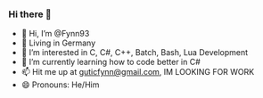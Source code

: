 ### Hi there 👋

<!--
**Fynn93/Fynn93** is a ✨ _special_ ✨ repository because its `README.md` (this file) appears on your GitHub profile.

Here are some ideas to get you started:

- 🔭 I’m currently working on ...
- 🌱 I’m currently learning ...
- 👯 I’m looking to collaborate on ...
- 🤔 I’m looking for help with ...
- 💬 Ask me about ...
- 📫 How to reach me: ...
- 😄 Pronouns: ...
- ⚡ Fun fact: ...
-->
- 👋 Hi, I’m @Fynn93
- 📍 Living in Germany
- 👀 I’m interested in C, C#, C++, Batch, Bash, Lua Development
- 🌱 I’m currently learning how to code better in C#
- 📫 Hit me up at guticfynn@gmail.com, IM LOOKING FOR WORK
- 😄 Pronouns: He/Him
